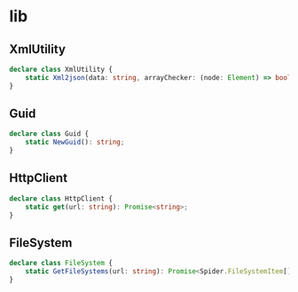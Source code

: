 # lib
## XmlUtility
```typescript
declare class XmlUtility {
    static Xml2json(data: string, arrayChecker: (node: Element) => boolean): any;
}
```

## Guid
```typescript
declare class Guid {
    static NewGuid(): string;
}
```

## HttpClient
```typescript
declare class HttpClient {
    static get(url: string): Promise<string>;
}
```

## FileSystem
```typescript
declare class FileSystem {
    static GetFileSystems(url: string): Promise<Spider.FileSystemItem[]>;
}
```
